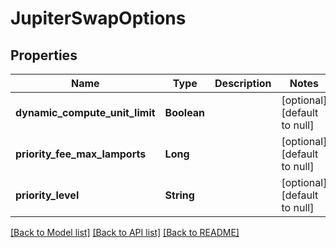 # JupiterSwapOptions
## Properties

| Name | Type | Description | Notes |
|------------ | ------------- | ------------- | -------------|
| **dynamic\_compute\_unit\_limit** | **Boolean** |  | [optional] [default to null] |
| **priority\_fee\_max\_lamports** | **Long** |  | [optional] [default to null] |
| **priority\_level** | **String** |  | [optional] [default to null] |

[[Back to Model list]](../README.md#documentation-for-models) [[Back to API list]](../README.md#documentation-for-api-endpoints) [[Back to README]](../README.md)

